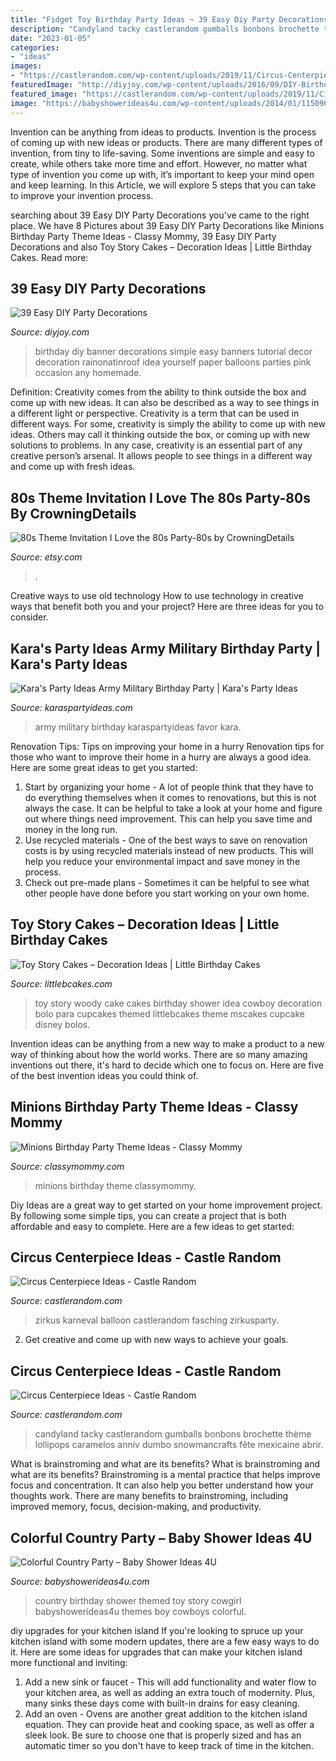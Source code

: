 ```yaml
---
title: "Fidget Toy Birthday Party Ideas ~ 39 Easy Diy Party Decorations"
description: "Candyland tacky castlerandom gumballs bonbons brochette thème lollipops caramelos anniv dumbo snowmancrafts fête mexicaine abrir"
date: "2023-01-05"
categories:
- "ideas"
images:
- "https://castlerandom.com/wp-content/uploads/2019/11/Circus-Centerpiece-5.jpg"
featuredImage: "http://diyjoy.com/wp-content/uploads/2016/09/DIY-Birthday-Party-Banner.jpg"
featured_image: "https://castlerandom.com/wp-content/uploads/2019/11/Circus-Themed-Kindergarten-Graduation-Party.jpg"
image: "https://babyshowerideas4u.com/wp-content/uploads/2014/01/1150960_555846181149595_2099315832_n.jpg"
---
```



Invention can be anything from ideas to products.
Invention is the process of coming up with new ideas or products. There are many different types of invention, from tiny to life-saving. Some inventions are simple and easy to create, while others take more time and effort. However, no matter what type of invention you come up with, it’s important to keep your mind open and keep learning. In this Article, we will explore 5 steps that you can take to improve your invention process.

	

		
searching about 39 Easy DIY Party Decorations you've came to the right place. We have 8 Pictures about 39 Easy DIY Party Decorations like Minions Birthday Party Theme Ideas - Classy Mommy, 39 Easy DIY Party Decorations and also Toy Story Cakes – Decoration Ideas | Little Birthday Cakes. Read more:
		
    
## 39 Easy DIY Party Decorations

<img loading=lazy src="http://diyjoy.com/wp-content/uploads/2016/09/DIY-Birthday-Party-Banner.jpg" onerror="this.onerror=null;this.src='https://tse1.mm.bing.net/th?id=OIP.ZaUi3K7vJauIB-CY2bH7WwHaNl&amp;pid=15.1';" alt="39 Easy DIY Party Decorations">

_Source: diyjoy.com_

>birthday diy banner decorations simple easy banners tutorial decor decoration rainonatinroof idea yourself paper balloons parties pink occasion any homemade. 

	

Definition: Creativity comes from the ability to think outside the box and come up with new ideas. It can also be described as a way to see things in a different light or perspective.
Creativity is a term that can be used in different ways. For some, creativity is simply the ability to come up with new ideas. Others may call it thinking outside the box, or coming up with new solutions to problems. In any case, creativity is an essential part of any creative person’s arsenal. It allows people to see things in a different way and come up with fresh ideas.

    
## 80s Theme Invitation I Love The 80s Party-80s By CrowningDetails

<img loading=lazy src="https://img1.etsystatic.com/033/0/8739486/il_fullxfull.641563417_50xb.jpg" onerror="this.onerror=null;this.src='https://tse1.mm.bing.net/th?id=OIP.jJjw8VXgktYKXZkiQDBV6wHaKQ&amp;pid=15.1';" alt="80s Theme Invitation I Love the 80s Party-80s by CrowningDetails">

_Source: etsy.com_

>. 

	

Creative ways to use old technology
How to use technology in creative ways that benefit both you and your project? Here are three ideas for you to consider.

    
## Kara&#039;s Party Ideas Army Military Birthday Party | Kara&#039;s Party Ideas

<img loading=lazy src="https://karaspartyideas.com/wp-content/uploads/2019/05/Army-Military-Birthday-Party-via-Karas-Party-Ideas-KarasPartyIdeas.com20.jpg" onerror="this.onerror=null;this.src='https://tse4.mm.bing.net/th?id=OIP.jl8g9NYP58NjLZN7Jfi7ngHaLH&amp;pid=15.1';" alt="Kara&#039;s Party Ideas Army Military Birthday Party | Kara&#039;s Party Ideas">

_Source: karaspartyideas.com_

>army military birthday karaspartyideas favor kara. 

	

Renovation Tips: Tips on improving your home in a hurry
Renovation tips for those who want to improve their home in a hurry are always a good idea. Here are some great ideas to get you started: 
 1. Start by organizing your home - A lot of people think that they have to do everything themselves when it comes to renovations, but this is not always the case. It can be helpful to take a look at your home and figure out where things need improvement. This can help you save time and money in the long run. 
2. Use recycled materials - One of the best ways to save on renovation costs is by using recycled materials instead of new products. This will help you reduce your environmental impact and save money in the process. 
3. Check out pre-made plans - Sometimes it can be helpful to see what other people have done before you start working on your own home.

    
## Toy Story Cakes – Decoration Ideas | Little Birthday Cakes

<img loading=lazy src="http://www.littlebcakes.com/wp-content/uploads/2014/02/Toy-Story-Cakes.jpg" onerror="this.onerror=null;this.src='https://tse1.mm.bing.net/th?id=OIP.bapMZ-u2WMAUOaOsA05TngHaJ4&amp;pid=15.1';" alt="Toy Story Cakes – Decoration Ideas | Little Birthday Cakes">

_Source: littlebcakes.com_

>toy story woody cake cakes birthday shower idea cowboy decoration bolo para cupcakes themed littlebcakes theme mscakes cupcake disney bolos. 

	

Invention ideas can be anything from a new way to make a product to a new way of thinking about how the world works. There are so many amazing inventions out there, it's hard to decide which one to focus on. Here are five of the best invention ideas you could think of.

    
## Minions Birthday Party Theme Ideas - Classy Mommy

<img loading=lazy src="https://classymommy.com/wp-content/uploads/2015/08/IMG_0338.jpg" onerror="this.onerror=null;this.src='https://tse3.mm.bing.net/th?id=OIP.h1rVCe32MWrHIlG6QhjfZgHaFj&amp;pid=15.1';" alt="Minions Birthday Party Theme Ideas - Classy Mommy">

_Source: classymommy.com_

>minions birthday theme classymommy. 

	

Diy Ideas are a great way to get started on your home improvement project. By following some simple tips, you can create a project that is both affordable and easy to complete. Here are a few ideas to get started: 

    
## Circus Centerpiece Ideas - Castle Random

<img loading=lazy src="https://castlerandom.com/wp-content/uploads/2019/11/Circus-Themed-Kindergarten-Graduation-Party.jpg" onerror="this.onerror=null;this.src='https://tse3.mm.bing.net/th?id=OIP.VZzZa9EHfM35qP_Lhgd0_wHaLI&amp;pid=15.1';" alt="Circus Centerpiece Ideas - Castle Random">

_Source: castlerandom.com_

>zirkus karneval balloon castlerandom fasching zirkusparty. 

	

2. Get creative and come up with new ways to achieve your goals.

    
## Circus Centerpiece Ideas - Castle Random

<img loading=lazy src="https://castlerandom.com/wp-content/uploads/2019/11/Circus-Centerpiece-5.jpg" onerror="this.onerror=null;this.src='https://tse4.mm.bing.net/th?id=OIP.K-9Ge9WipBlDvSEuV301DQHaJ6&amp;pid=15.1';" alt="Circus Centerpiece Ideas - Castle Random">

_Source: castlerandom.com_

>candyland tacky castlerandom gumballs bonbons brochette thème lollipops caramelos anniv dumbo snowmancrafts fête mexicaine abrir. 

	

What is brainstroming and what are its benefits?
What is brainstroming and what are its benefits? Brainstroming is a mental practice that helps improve focus and concentration. It can also help you better understand how your thoughts work. There are many benefits to brainstroming, including improved memory, focus, decision-making, and productivity.

    
## Colorful Country Party – Baby Shower Ideas 4U

<img loading=lazy src="https://babyshowerideas4u.com/wp-content/uploads/2014/01/1150960_555846181149595_2099315832_n.jpg" onerror="this.onerror=null;this.src='https://tse2.mm.bing.net/th?id=OIP.jiZ1s_JFzF42XUrONEhcrgHaE8&amp;pid=15.1';" alt="Colorful Country Party – Baby Shower Ideas 4U">

_Source: babyshowerideas4u.com_

>country birthday shower themed toy story cowgirl babyshowerideas4u themes boy cowboys colorful. 

	

diy upgrades for your kitchen island
If you're looking to spruce up your kitchen island with some modern updates, there are a few easy ways to do it. Here are some ideas for upgrades that can make your kitchen island more functional and inviting: 
1. Add a new sink or faucet - This will add functionality and water flow to your kitchen area, as well as adding an extra touch of modernity. Plus, many sinks these days come with built-in drains for easy cleaning. 
2. Add an oven - Ovens are another great addition to the kitchen island equation. They can provide heat and cooking space, as well as offer a sleek look. Be sure to choose one that is properly sized and has an automatic timer so you don't have to keep track of time in the kitchen. 

